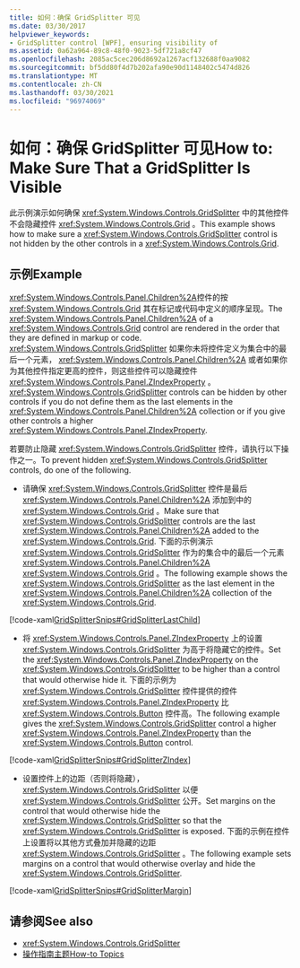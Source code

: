 ```yaml
---
title: 如何：确保 GridSplitter 可见
ms.date: 03/30/2017
helpviewer_keywords:
- GridSplitter control [WPF], ensuring visibility of
ms.assetid: 0a62a964-89c8-48f0-9023-5df721a8cf47
ms.openlocfilehash: 2085ac5cec206d8692a1267acf132688f0aa9082
ms.sourcegitcommit: bf5dd80f4d7b202afa90e90d1148402c5474d826
ms.translationtype: MT
ms.contentlocale: zh-CN
ms.lasthandoff: 03/30/2021
ms.locfileid: "96974069"
---
```

# <a name="how-to-make-sure-that-a-gridsplitter-is-visible"></a><span data-ttu-id="17088-102">如何：确保 GridSplitter 可见</span><span class="sxs-lookup"><span data-stu-id="17088-102">How to: Make Sure That a GridSplitter Is Visible</span></span>
<span data-ttu-id="17088-103">此示例演示如何确保 <xref:System.Windows.Controls.GridSplitter> 中的其他控件不会隐藏控件 <xref:System.Windows.Controls.Grid> 。</span><span class="sxs-lookup"><span data-stu-id="17088-103">This example shows how to make sure a <xref:System.Windows.Controls.GridSplitter> control is not hidden by the other controls in a <xref:System.Windows.Controls.Grid>.</span></span>  
  
## <a name="example"></a><span data-ttu-id="17088-104">示例</span><span class="sxs-lookup"><span data-stu-id="17088-104">Example</span></span>  
 <span data-ttu-id="17088-105"><xref:System.Windows.Controls.Panel.Children%2A>控件的按 <xref:System.Windows.Controls.Grid> 其在标记或代码中定义的顺序呈现。</span><span class="sxs-lookup"><span data-stu-id="17088-105">The <xref:System.Windows.Controls.Panel.Children%2A> of a <xref:System.Windows.Controls.Grid> control are rendered in the order that they are defined in markup or code.</span></span> <span data-ttu-id="17088-106"><xref:System.Windows.Controls.GridSplitter> 如果你未将控件定义为集合中的最后一个元素， <xref:System.Windows.Controls.Panel.Children%2A> 或者如果你为其他控件指定更高的控件，则这些控件可以隐藏控件 <xref:System.Windows.Controls.Panel.ZIndexProperty> 。</span><span class="sxs-lookup"><span data-stu-id="17088-106"><xref:System.Windows.Controls.GridSplitter> controls can be hidden by other controls if you do not define them as the last elements in the <xref:System.Windows.Controls.Panel.Children%2A> collection or if you give other controls a higher <xref:System.Windows.Controls.Panel.ZIndexProperty>.</span></span>  
  
 <span data-ttu-id="17088-107">若要防止隐藏 <xref:System.Windows.Controls.GridSplitter> 控件，请执行以下操作之一。</span><span class="sxs-lookup"><span data-stu-id="17088-107">To prevent hidden <xref:System.Windows.Controls.GridSplitter> controls, do one of the following.</span></span>  
  
- <span data-ttu-id="17088-108">请确保 <xref:System.Windows.Controls.GridSplitter> 控件是最后 <xref:System.Windows.Controls.Panel.Children%2A> 添加到中的 <xref:System.Windows.Controls.Grid> 。</span><span class="sxs-lookup"><span data-stu-id="17088-108">Make sure that <xref:System.Windows.Controls.GridSplitter> controls are the last <xref:System.Windows.Controls.Panel.Children%2A> added to the <xref:System.Windows.Controls.Grid>.</span></span> <span data-ttu-id="17088-109">下面的示例演示 <xref:System.Windows.Controls.GridSplitter> 作为的集合中的最后一个元素 <xref:System.Windows.Controls.Panel.Children%2A> <xref:System.Windows.Controls.Grid> 。</span><span class="sxs-lookup"><span data-stu-id="17088-109">The following example shows the <xref:System.Windows.Controls.GridSplitter> as the last element in the <xref:System.Windows.Controls.Panel.Children%2A> collection of the <xref:System.Windows.Controls.Grid>.</span></span>  
  
 [!code-xaml[GridSplitterSnips#GridSplitterLastChild](~/samples/snippets/csharp/VS_Snippets_Wpf/GridSplitterSnips/CSharp/Window1.xaml#gridsplitterlastchild)]  
  
- <span data-ttu-id="17088-110">将 <xref:System.Windows.Controls.Panel.ZIndexProperty> 上的设置 <xref:System.Windows.Controls.GridSplitter> 为高于将隐藏它的控件。</span><span class="sxs-lookup"><span data-stu-id="17088-110">Set the <xref:System.Windows.Controls.Panel.ZIndexProperty> on the <xref:System.Windows.Controls.GridSplitter> to be higher than a control that would otherwise hide it.</span></span> <span data-ttu-id="17088-111">下面的示例为 <xref:System.Windows.Controls.GridSplitter> 控件提供的控件 <xref:System.Windows.Controls.Panel.ZIndexProperty> 比 <xref:System.Windows.Controls.Button> 控件高。</span><span class="sxs-lookup"><span data-stu-id="17088-111">The following example gives the <xref:System.Windows.Controls.GridSplitter> control a higher <xref:System.Windows.Controls.Panel.ZIndexProperty> than the <xref:System.Windows.Controls.Button> control.</span></span>  
  
 [!code-xaml[GridSplitterSnips#GridSplitterZIndex](~/samples/snippets/csharp/VS_Snippets_Wpf/GridSplitterSnips/CSharp/Window1.xaml#gridsplitterzindex)]  
  
- <span data-ttu-id="17088-112">设置控件上的边距（否则将隐藏）， <xref:System.Windows.Controls.GridSplitter> 以便 <xref:System.Windows.Controls.GridSplitter> 公开。</span><span class="sxs-lookup"><span data-stu-id="17088-112">Set margins on the control that would otherwise hide the <xref:System.Windows.Controls.GridSplitter> so that the <xref:System.Windows.Controls.GridSplitter> is exposed.</span></span> <span data-ttu-id="17088-113">下面的示例在控件上设置将以其他方式叠加并隐藏的边距 <xref:System.Windows.Controls.GridSplitter> 。</span><span class="sxs-lookup"><span data-stu-id="17088-113">The following example sets margins on a control that would otherwise overlay and hide the <xref:System.Windows.Controls.GridSplitter>.</span></span>  
  
 [!code-xaml[GridSplitterSnips#GridSplitterMargin](~/samples/snippets/csharp/VS_Snippets_Wpf/GridSplitterSnips/CSharp/Window1.xaml#gridsplittermargin)]  
  
## <a name="see-also"></a><span data-ttu-id="17088-114">请参阅</span><span class="sxs-lookup"><span data-stu-id="17088-114">See also</span></span>

- <xref:System.Windows.Controls.GridSplitter>
- [<span data-ttu-id="17088-115">操作指南主题</span><span class="sxs-lookup"><span data-stu-id="17088-115">How-to Topics</span></span>](gridsplitter-how-to-topics.md)
